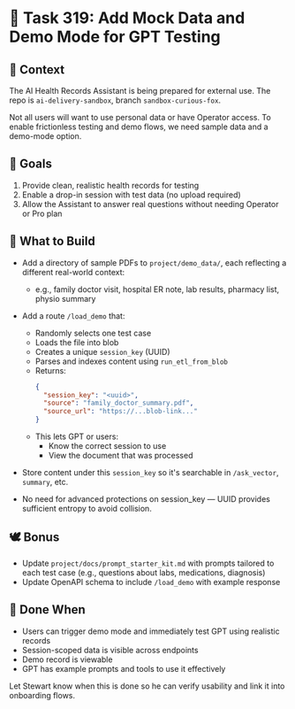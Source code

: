 # 🔪 Task 319: Add Mock Data and Demo Mode for GPT Testing

## 🧠 Context
The AI Health Records Assistant is being prepared for external use. The repo is `ai-delivery-sandbox`, branch `sandbox-curious-fox`.

Not all users will want to use personal data or have Operator access. To enable frictionless testing and demo flows, we need sample data and a demo-mode option.

## 🌟 Goals
1. Provide clean, realistic health records for testing
2. Enable a drop-in session with test data (no upload required)
3. Allow the Assistant to answer real questions without needing Operator or Pro plan

## 📆 What to Build
- Add a directory of sample PDFs to `project/demo_data/`, each reflecting a different real-world context:
  - e.g., family doctor visit, hospital ER note, lab results, pharmacy list, physio summary

- Add a route `/load_demo` that:
  - Randomly selects one test case
  - Loads the file into blob
  - Creates a unique `session_key` (UUID)
  - Parses and indexes content using `run_etl_from_blob`
  - Returns:
    ```json
    {
      "session_key": "<uuid>",
      "source": "family_doctor_summary.pdf",
      "source_url": "https://...blob-link..."
    }
    ```
  - This lets GPT or users:
    - Know the correct session to use
    - View the document that was processed

- Store content under this `session_key` so it's searchable in `/ask_vector`, `summary`, etc.
- No need for advanced protections on session_key — UUID provides sufficient entropy to avoid collision.

## 🕊 Bonus
- Update `project/docs/prompt_starter_kit.md` with prompts tailored to each test case (e.g., questions about labs, medications, diagnosis)
- Update OpenAPI schema to include `/load_demo` with example response

## 🕺 Done When
- Users can trigger demo mode and immediately test GPT using realistic records
- Session-scoped data is visible across endpoints
- Demo record is viewable
- GPT has example prompts and tools to use it effectively

Let Stewart know when this is done so he can verify usability and link it into onboarding flows.